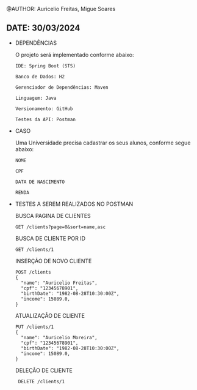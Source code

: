 @AUTHOR: Auricelio Freitas, Migue Soares

DATE: 30/03/2024
------------------------------

- DEPENDÊNCIAS 

    O projeto será implementado conforme abaixo: 
    
      IDE: Spring Boot (STS)

      Banco de Dados: H2

      Gerenciador de Dependências: Maven

      Linguagem: Java

      Versionamento: GitHub

      Testes da API: Postman



- CASO

    Uma Universidade precisa cadastrar os seus alunos, conforme segue abaixo:
  
      NOME
  
      CPF
  
      DATA DE NASCIMENTO
  
      RENDA 


- TESTES A SEREM REALIZADOS NO POSTMAN

    BUSCA PAGINA DE CLIENTES
    
      GET /clients?page=0&sort=name,asc
    
    BUSCA DE CLIENTE POR ID
    
      GET /clients/1
    
    INSERÇÃO DE NOVO CLIENTE
    
      POST /clients
      {
        "name": "Auricelio Freitas",
        "cpf": "12345678901",
        "birthDate": "1982-08-28T10:30:00Z",
        "income": 15089.0,
      }
  
    ATUALIZAÇÃO DE CLIENTE
    
      PUT /clients/1
      {
        "name": "Auricelio Moreira",
        "cpf": "12345678901",
        "birthDate": "1982-08-28T10:30:00Z",
        "income": 15089.0,
      }
  
    DELEÇÃO DE CLIENTE
    
       DELETE /clients/1
  

